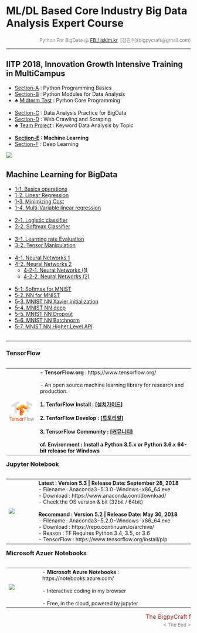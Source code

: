 
# ML/DL Based Core Industry Big Data Analysis Expert Course

<div align='right'><font size=2 color='gray'>Python For BigData @ <font color='blue'><a href='https://www.facebook.com/jskim.kr'>FB / jskim.kr</a></font>, [김진수](bigpycraft@gmail.com)</font></div>
<hr>

## IITP 2018, Innovation Growth Intensive Training in MultiCampus
>  
- [Section-A][link-A] : Python Programming Basics 
- [Section-B][link-B] : Python Modules for Data Analysis
- ♣ [Midterm Test][test10] : Python Core Programming <br/><br/>
- [Section-C][link-C] : Data Analysis Practice for BigData
- [Section-D][link-D] : Web Crawling and Scraping
- ♣ [Team Project][test11] : Keyword Data Analysis by Topic <br/><br/>
- <b>[Section-E][link-E] : Machine Learning</b>
- [Section-F][link-F] : Deep Learning

[link-A]: https://github.com/bigpycraft/iitp18-multicampus/tree/master/section-A "Go Section-A"
[link-B]: https://github.com/bigpycraft/iitp18-multicampus/tree/master/section-B "Go Section-B"
[link-C]: https://github.com/bigpycraft/iitp18-multicampus/tree/master/section-C "Go Section-C"
[link-D]: https://github.com/bigpycraft/iitp18-multicampus/tree/master/section-D "Go Section-D"
[link-E]: https://github.com/bigpycraft/iitp18-multicampus/tree/master/section-E "Go Section-E"
[link-F]: https://github.com/bigpycraft/iitp18-multicampus/tree/master/section-F "Go Section-F"
[test10]: https://github.com/bigpycraft/iitp18-multicampus/tree/master/test-py10 "Go Test-10"
[test11]: https://github.com/bigpycraft/iitp18-multicampus/tree/master/test-py11 "Go Test-11"


<img src="../images/img_front_readme_iitp.png">

## Machine Learning for BigData

- <a href="https://htmlpreview.github.io/?https://github.com/bigpycraft/iitp18-multicampus/blob/master/section-E/html/BDA-ML101-Basics_operations.html                 "> 1-1. Basics operations                  </a>
- <a href="https://htmlpreview.github.io/?https://github.com/bigpycraft/iitp18-multicampus/blob/master/section-E/html/BDA-ML102-Linear_Regression.html                 "> 1-2. Linear Regression                  </a>
- <a href="https://htmlpreview.github.io/?https://github.com/bigpycraft/iitp18-multicampus/blob/master/section-E/html/BDA-ML103-Minimizing_Cost.html                   "> 1-3. Minimizing Cost                    </a>
- <a href="https://htmlpreview.github.io/?https://github.com/bigpycraft/iitp18-multicampus/blob/master/section-E/html/BDA-ML104-Multi-Variable_linear_regression.html  "> 1-4. Multi-Variable linear regression   </a>
<br/><br/>
- <a href="https://htmlpreview.github.io/?https://github.com/bigpycraft/iitp18-multicampus/blob/master/section-E/html/BDA-ML201-Logistic_classifier_ver2.html          "> 2-1. Logistic classifier                </a>
- <a href="https://htmlpreview.github.io/?https://github.com/bigpycraft/iitp18-multicampus/blob/master/section-E/html/BDA-ML202-Softmax_Classifier.html                "> 2-2. Softmax Classifier                 </a>
<br/><br/>
- <a href="https://htmlpreview.github.io/?https://github.com/bigpycraft/iitp18-multicampus/blob/master/section-E/html/BDA-ML301-Learning_rate_Evaluation.html          "> 3-1. Learning rate Evaluation           </a>
- <a href="https://htmlpreview.github.io/?https://github.com/bigpycraft/iitp18-multicampus/blob/master/section-E/html/BDA-ML302-Tensor_Manipulation.html               "> 3-2. Tensor Manipulation                </a>
<br/><br/>
- <a href="https://htmlpreview.github.io/?https://github.com/bigpycraft/iitp18-multicampus/blob/master/section-E/html/BDA-ML401-Neural_Networks.html                   "> 4-1. Neural Networks 1                  </a>
- <a href="https://htmlpreview.github.io/?https://github.com/bigpycraft/iitp18-multicampus/blob/master/section-E/html/BDA-ML402_Neural_Networks.html                   "> 4-2. Neural Networks 2                  </a>
    - <a href="https://htmlpreview.github.io/?https://github.com/bigpycraft/iitp18-multicampus/blob/master/section-E/html/BDA-ML402_Neural_Networks_2-1.html           "> 4-2-1. Neural Networks (1)              </a>
    - <a href="https://htmlpreview.github.io/?https://github.com/bigpycraft/iitp18-multicampus/blob/master/section-E/html/BDA-ML402_Neural_Networks_2-2.html           "> 4-2-2. Neural Networks (2)              </a>
<br/><br/>
- <a href="https://htmlpreview.github.io/?https://github.com/bigpycraft/iitp18-multicampus/blob/master/section-E/html/BDA-ML511-Softmax_for_MNIST.html                 "> 5-1. Softmax for MNIST                  </a>
- <a href="https://htmlpreview.github.io/?https://github.com/bigpycraft/iitp18-multicampus/blob/master/section-E/html/BDA-ML512-NN_for_MNIST.html                      "> 5-2. NN for MNIST                       </a>
- <a href="https://htmlpreview.github.io/?https://github.com/bigpycraft/iitp18-multicampus/blob/master/section-E/html/BDA-ML513-MNIST_NN_Xavier2.html                  "> 5-3. MNIST NN Xavier initialization     </a>
- <a href="https://htmlpreview.github.io/?https://github.com/bigpycraft/iitp18-multicampus/blob/master/section-E/html/BDA-ML514-MNIST_NN_deep.html                     "> 5-4. MNIST NN deep                      </a>
- <a href="https://htmlpreview.github.io/?https://github.com/bigpycraft/iitp18-multicampus/blob/master/section-E/html/BDA-ML515-MNIST_NN_Dropout.html                  "> 5-5. MNIST NN Dropout                   </a>
- <a href="https://htmlpreview.github.io/?https://github.com/bigpycraft/iitp18-multicampus/blob/master/section-E/html/BDA-ML516-MNIST_NN_Batchnorm.html                "> 5-6. MNIST NN Batchnorm                 </a>
- <a href="https://htmlpreview.github.io/?https://github.com/bigpycraft/iitp18-multicampus/blob/master/section-E/html/BDA-ML517-MNIST_NN_Higher_Level_API.html         "> 5-7. MNIST NN Higher Level API          </a>
<br/><br/>


<hr>

### TensorFlow

<table align="left">
    <tr align="left">
        <td width="200">
            <a href="https://www.tensorflow.org/">
            <img src="../images/TensorFlow_logo2.png" width="150" />
            </a>
        </td>
        <td width="800">
<div align="left">
    <b> - TensorFlow.org </b> : https://www.tensorflow.org/
    <br/><br/> - An open source machine learning library for research and production.
    <br/><br/>
    <b> 1. TenforFlow Install  : <a href='https://www.tensorflow.org/install/'>[설치가이드]</a>
    <br/><br/>
    <b> 2. TenforFlow Develop : <a href='https://www.tensorflow.org/tutorials/'>[튜토리얼]</a>
    <br/><br/>
    <b> 3. TensorFlow Community </b> : <a href='https://www.tensorflow.org/community/'>[커뮤니티]</a>
    <br/><br/>
    <b> cf. Environment : Install a Python 3.5.x or Python 3.6.x 64-bit release for Windows </b>
</div>
        </td>
    </tr>
</table>
<br/>


<hr>

<h3> Jupyter Notebook </h3>

<table align="left">
    <tr align="left">
        <td width="200">
            <a href="https://www.seleniumhq.org/projects/webdriver/">
            <img src="../images/jupyter.jpg" width="150" />
            </a>
        </td>
        <td width="800">
<div align="left">
<b> Latest : Version 5.3 | Release Date: September 28, 2018 </b>
<br/>
- Filename : Anaconda3-5.3.0-Windows-x86_64.exe 
<br/>
- Download : https://www.anaconda.com/download/
<br/>
- Check the OS version & bit (32bit / 64bit)
</div>
<br/>
<div align="left">
<b> Recommand : Version 5.2 | Release Date: May 30, 2018 </b>
<br/>
- Filename : Anaconda3-5.2.0-Windows-x86_64.exe
<br/>
- Download : https://repo.continuum.io/archive/ 
<br/>
- Reason : TF Requires Python 3.4, 3.5, or 3.6 
<br/>
- TensorFlow : https://www.tensorflow.org/install/pip
</div></td>
    </tr>
</table>
<br/>


<hr>

### Microsoft Azuer Notebooks

<table align="left">
    <tr align="left">
        <td width="200">
            <a href="https://notebooks.azure.com/">
            <img src="../images/microsoft.jpg" width="100" />
            </a>
        </td>
        <td width="800">
<div align="left">
- <b> Microsoft Azure Notebooks </b> : https://notebooks.azure.com/
<br/><br/>
- Interactive coding in my browser
<br/><br/>
- Free, in the cloud, powered by jupyter
</div></td>
    </tr>
</table>
<br/>


<hr>
<marquee><font size=3 color='brown'>The BigpyCraft find the information to design valuable society with Technology & Craft.</font></marquee>
<div align='right'><font size=2 color='gray'> &lt; The End &gt; </font></div>
